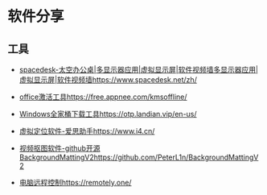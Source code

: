 # 软件分享

## 工具

* [spacedesk-太空办公桌|多显示器应用|虚拟显示屏|软件视频墙多显示器应用|虚拟显示屏|软件视频墙](https://www.spacedesk.net/zh/)https://www.spacedesk.net/zh/

* [office激活工具](https://free.appnee.com/kmsoffline/)https://free.appnee.com/kmsoffline/

* [Windows全家桶下载工具](https://otp.landian.vip/en-us/)https://otp.landian.vip/en-us/

* [虚拟定位软件-爱思助手](https://www.i4.cn/)https://www.i4.cn/

* [视频抠图软件-github开源BackgroundMattingV2](https://github.com/PeterL1n/BackgroundMattingV2)https://github.com/PeterL1n/BackgroundMattingV2

* [电脑远程控制](https://remotely.one/)https://remotely.one/

